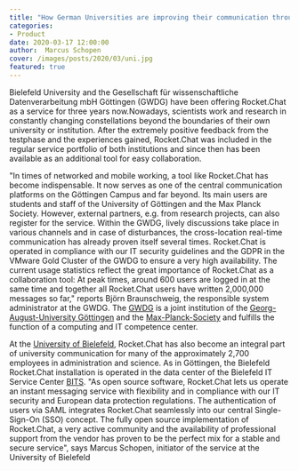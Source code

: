 ```yaml
---
title: "How German Universities are improving their communication through Rocket.Chat"
categories:
- Product
date: 2020-03-17 12:00:00
author:  Marcus Schopen
cover: /images/posts/2020/03/uni.jpg
featured: true
---
```


Bielefeld University and the Gesellschaft für wissenschaftliche Datenverarbeitung mbH Göttingen (GWDG) have been offering Rocket.Chat as a service for three years now.Nowadays, scientists work and research in constantly changing constellations beyond the boundaries of their own university or institution. After the extremely positive feedback from the testphase and the experiences gained, Rocket.Chat was included in the regular service portfolio of both institutions and since then has been available as an additional tool for easy collaboration.

"In times of networked and mobile working, a tool like Rocket.Chat has become indispensable. It now serves as one of the central communication platforms on the Göttingen Campus and far beyond. Its main users are students and staff of the University of Göttingen and the Max Planck Society. However, external partners, e.g. from research projects, can also register for the service. Within the GWDG, lively discussions take place in various channels and in case of disturbances, the cross-location real-time communication has already proven itself several times. Rocket.Chat is operated in compliance with our IT security guidelines and the GDPR in the VMware Gold Cluster of the GWDG to ensure a very high availability. The current usage statistics reflect the great importance of Rocket.Chat as a collaboration tool: At peak times, around 600 users are logged in at the same time and together all Rocket.Chat users have written 2,000,000 messages so far," reports Björn Braunschweig, the responsible system administrator at the GWDG. The [GWDG](https://www.gwdg.de) is a joint institution of the [Georg-August-University Göttingen](http://www.uni-goettingen.de) and the [Max-Planck-Society](https://www.mpg.de) and fulfills the function of a computing and IT competence center.

At the [University of Bielefeld](https://www.uni-bielefeld.de), Rocket.Chat has also become an integral part of university communication for many of the approximately 2,700 employees in administration and science. As in Göttingen, the Bielefeld Rocket.Chat installation is operated in the data center of the Bielefeld IT Service Center [BITS](https://www.uni-bielefeld.de/bits/). "As open source software, Rocket.Chat lets us operate an instant messaging service with flexibility and in compliance with our IT security and European data protection regulations. The authentication of users via SAML integrates Rocket.Chat seamlessly into our central Single-Sign-On (SSO) concept. The fully open source implementation of Rocket.Chat, a very active community and the availability of professional support from the vendor has proven to be the perfect mix for a stable and secure service", says Marcus Schopen, initiator of the service at the University of Bielefeld
